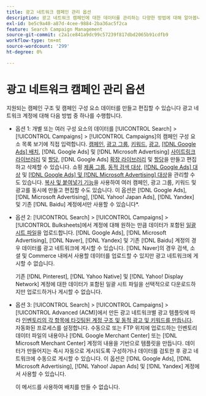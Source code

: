 ```yaml
---
title: 광고 네트워크 캠페인 관리 옵션
description: 광고 네트워크 캠페인에 대한 데이터를 관리하는 다양한 방법에 대해 알아봅니다.
exl-id: be5c9a48-a87d-4cee-9884-2ba36ac5f2ca
feature: Search Campaign Management
source-git-commit: c2a1ce841a9dc99c57239f817dbd2065b91cdfb9
workflow-type: tm+mt
source-wordcount: '299'
ht-degree: 0%

---
```


# 광고 네트워크 캠페인 관리 옵션

지원되는 캠페인 구조 및 캠페인 구성 요소 데이터를 만들고 편집할 수 있습니다
광고 네트워크 계정에 대해 다음 방법 중 하나를 수행합니다.

* 옵션 1: 개별 또는 여러 구성 요소의 데이터를 [!UICONTROL Search] > [!UICONTROL Campaigns] > [!UICONTROL Campaigns]의 캠페인 구성 요소 목록 보기에 직접 입력합니다. [캠페인](/help/search-social-commerce/campaign-management/campaigns/campaign-manage.md), [광고 그룹](/help/search-social-commerce/campaign-management/campaigns/ad-group-manage.md), [키워드](/help/search-social-commerce/campaign-management/campaigns/keyword-manage.md), [광고](/help/search-social-commerce/campaign-management/campaigns/ad-manage.md), [[!DNL Google Ads] 배치](/help/search-social-commerce/campaign-management/campaigns/placement-manage.md), [!DNL Google Ads] 및 [!DNL Microsoft Advertising] [사이트링크 라이브러리](/help/search-social-commerce/campaign-management/campaigns/sitelink-extension-manage.md) 및 [할당](/help/search-social-commerce/campaign-management/campaigns/sitelink-extension-associate.md), [!DNL Google Ads] [확장 라이브러리](/help/search-social-commerce/campaign-management/campaigns/callout-extension-manage.md) 및 [할당](/help/search-social-commerce/campaign-management/campaigns/callout-extension-associate.md)을 만들고 편집하고 삭제할 수 있습니다. 쇼핑 [제품 그룹](/help/search-social-commerce/campaign-management/campaigns/product-group-manage.md), [동적 검색 대상](/help/search-social-commerce/campaign-management/campaigns/dynamic-search-target-manage.md), [[!DNL Google Ads] 대상](/help/search-social-commerce/campaign-management/campaigns/audience-about.md) 및 [[!DNL Google Ads] 및 [!DNL Microsoft Advertising] 대상](/help/search-social-commerce/campaign-management/campaigns/audience-targets-manage.md)을 관리할 수도 있습니다. [복사 및 붙여넣기 기능](/help/search-social-commerce/campaign-management/campaigns/copy-paste.md)을 사용하여 여러 캠페인, 광고 그룹, 키워드 및 광고를 동시에 만들고 편집할 수도 있습니다. 이 옵션은 [!DNL Google Ads], [!DNL Microsoft Advertising], [!DNL Yahoo! Japan Ads], [!DNL Yandex] 및 기존 [!DNL Baidu] 계정에서만 사용할 수 있습니다*.

* 옵션 2: [!UICONTROL Search] > [!UICONTROL Campaigns] > [!UICONTROL Bulksheets]에서 계정에 대해 원하는 만큼 데이터가 포함된 [일괄 시트 파일](/help/search-social-commerce/campaign-management/bulksheets/bulksheet-about.md)을 업로드합니다. [!DNL Google Ads], [!DNL Microsoft Advertising], [!DNL Naver], [!DNL Yandex] 및 기존 [!DNL Baidu] 계정의 경우 데이터를 광고 네트워크에 게시할 수 있습니다. [!DNL Naver]의 경우 검색, 소셜 및 Commerce 내에서 사용할 데이터를 업로드할 수 있지만 광고 네트워크에 게시할 수 없습니다.

  기존 [!DNL Pinterest], [!DNL Yahoo Native] 및 [!DNL Yahoo! Display Network] 계정에 대한 데이터가 포함된 일괄 시트 파일을 선택적으로 다운로드하지만 업로드하거나 게시할 수 없습니다.

* 옵션 3: [!UICONTROL Search] > [!UICONTROL Campaigns] > [!UICONTROL  Advanced (ACM)]에서 만든 광고 네트워크별 광고 템플릿에 따라 [인벤토리의 각 항목에 타깃팅된 계정 구조 및 동적 광고 및 키워드를 만듭니다](/help/search-social-commerce/campaign-management/inventory-feeds/inventory-feeds-about.md). 자동화된 프로세스를 설정합니다. 수동으로 또는 FTP 위치에 업로드하는 인벤토리 데이터 파일의 내용이나 [!DNL Google Merchant Center] 또는 [!DNL Microsoft Merchant Center] 계정의 내용을 기반으로 템플릿을 만듭니다. 데이터가 만들어지는 즉시 자동으로 게시되도록 구성하거나 데이터를 검토한 후 광고 네트워크에 수동으로 게시할 수 있습니다. 이 옵션은 [!DNL Google Ads], [!DNL Microsoft Advertising], [!DNL Yahoo! Japan Ads] 및 [!DNL Yandex] 계정에서 사용할 수 있습니다.

  이 메서드를 사용하여 배치를 만들 수 없습니다.
